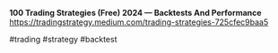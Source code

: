 **100 Trading Strategies (Free) 2024 — Backtests And Performance**
https://tradingstrategy.medium.com/trading-strategies-725cfec9baa5

#trading #strategy #backtest
